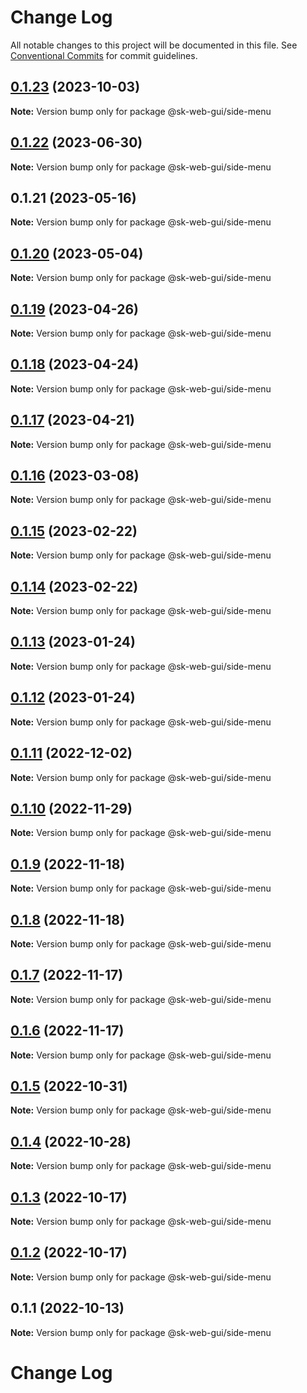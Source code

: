 # Change Log

All notable changes to this project will be documented in this file.
See [Conventional Commits](https://conventionalcommits.org) for commit guidelines.

## [0.1.23](https://github.com/Sundsvallskommun/web-shared-components/compare/@sk-web-gui/side-menu@0.1.22...@sk-web-gui/side-menu@0.1.23) (2023-10-03)

**Note:** Version bump only for package @sk-web-gui/side-menu

## [0.1.22](https://github.com/Sundsvallskommun/web-shared-components/compare/@sk-web-gui/side-menu@0.1.21...@sk-web-gui/side-menu@0.1.22) (2023-06-30)

**Note:** Version bump only for package @sk-web-gui/side-menu

## 0.1.21 (2023-05-16)

**Note:** Version bump only for package @sk-web-gui/side-menu

## [0.1.20](https://github.com/Sundsvallskommun/web-shared-components/compare/@sk-web-gui/side-menu@0.1.19...@sk-web-gui/side-menu@0.1.20) (2023-05-04)

**Note:** Version bump only for package @sk-web-gui/side-menu

## [0.1.19](https://github.com/Sundsvallskommun/web-shared-components/compare/@sk-web-gui/side-menu@0.1.18...@sk-web-gui/side-menu@0.1.19) (2023-04-26)

**Note:** Version bump only for package @sk-web-gui/side-menu

## [0.1.18](https://github.com/Sundsvallskommun/web-shared-components/compare/@sk-web-gui/side-menu@0.1.17...@sk-web-gui/side-menu@0.1.18) (2023-04-24)

**Note:** Version bump only for package @sk-web-gui/side-menu

## [0.1.17](https://github.com/Sundsvallskommun/web-shared-components/compare/@sk-web-gui/side-menu@0.1.16...@sk-web-gui/side-menu@0.1.17) (2023-04-21)

**Note:** Version bump only for package @sk-web-gui/side-menu

## [0.1.16](https://github.com/Sundsvallskommun/web-shared-components/compare/@sk-web-gui/side-menu@0.1.15...@sk-web-gui/side-menu@0.1.16) (2023-03-08)

**Note:** Version bump only for package @sk-web-gui/side-menu

## [0.1.15](https://github.com/Sundsvallskommun/web-shared-components/compare/@sk-web-gui/side-menu@0.1.14...@sk-web-gui/side-menu@0.1.15) (2023-02-22)

**Note:** Version bump only for package @sk-web-gui/side-menu

## [0.1.14](https://github.com/Sundsvallskommun/web-shared-components/compare/@sk-web-gui/side-menu@0.1.13...@sk-web-gui/side-menu@0.1.14) (2023-02-22)

**Note:** Version bump only for package @sk-web-gui/side-menu

## [0.1.13](https://github.com/Sundsvallskommun/web-shared-components/compare/@sk-web-gui/side-menu@0.1.12...@sk-web-gui/side-menu@0.1.13) (2023-01-24)

**Note:** Version bump only for package @sk-web-gui/side-menu

## [0.1.12](https://github.com/Sundsvallskommun/web-shared-components/compare/@sk-web-gui/side-menu@0.1.11...@sk-web-gui/side-menu@0.1.12) (2023-01-24)

**Note:** Version bump only for package @sk-web-gui/side-menu

## [0.1.11](https://github.com/Sundsvallskommun/web-shared-components/compare/@sk-web-gui/side-menu@0.1.10...@sk-web-gui/side-menu@0.1.11) (2022-12-02)

**Note:** Version bump only for package @sk-web-gui/side-menu

## [0.1.10](https://github.com/Sundsvallskommun/web-shared-components/compare/@sk-web-gui/side-menu@0.1.9...@sk-web-gui/side-menu@0.1.10) (2022-11-29)

**Note:** Version bump only for package @sk-web-gui/side-menu

## [0.1.9](https://github.com/Sundsvallskommun/web-shared-components/compare/@sk-web-gui/side-menu@0.1.8...@sk-web-gui/side-menu@0.1.9) (2022-11-18)

**Note:** Version bump only for package @sk-web-gui/side-menu

## [0.1.8](https://github.com/Sundsvallskommun/web-shared-components/compare/@sk-web-gui/side-menu@0.1.7...@sk-web-gui/side-menu@0.1.8) (2022-11-18)

**Note:** Version bump only for package @sk-web-gui/side-menu

## [0.1.7](https://github.com/Sundsvallskommun/web-shared-components/compare/@sk-web-gui/side-menu@0.1.6...@sk-web-gui/side-menu@0.1.7) (2022-11-17)

**Note:** Version bump only for package @sk-web-gui/side-menu

## [0.1.6](https://github.com/Sundsvallskommun/web-shared-components/compare/@sk-web-gui/side-menu@0.1.5...@sk-web-gui/side-menu@0.1.6) (2022-11-17)

**Note:** Version bump only for package @sk-web-gui/side-menu

## [0.1.5](https://github.com/Sundsvallskommun/web-shared-components/compare/@sk-web-gui/side-menu@0.1.3...@sk-web-gui/side-menu@0.1.5) (2022-10-31)

**Note:** Version bump only for package @sk-web-gui/side-menu

## [0.1.4](https://github.com/Sundsvallskommun/web-shared-components/compare/@sk-web-gui/side-menu@0.1.3...@sk-web-gui/side-menu@0.1.4) (2022-10-28)

**Note:** Version bump only for package @sk-web-gui/side-menu

## [0.1.3](https://github.com/Sundsvallskommun/web-shared-components/compare/@sk-web-gui/side-menu@0.1.2...@sk-web-gui/side-menu@0.1.3) (2022-10-17)

**Note:** Version bump only for package @sk-web-gui/side-menu

## [0.1.2](https://github.com/Sundsvallskommun/web-shared-components/compare/@sk-web-gui/side-menu@0.1.1...@sk-web-gui/side-menu@0.1.2) (2022-10-17)

**Note:** Version bump only for package @sk-web-gui/side-menu

## 0.1.1 (2022-10-13)

**Note:** Version bump only for package @sk-web-gui/side-menu

# Change Log
